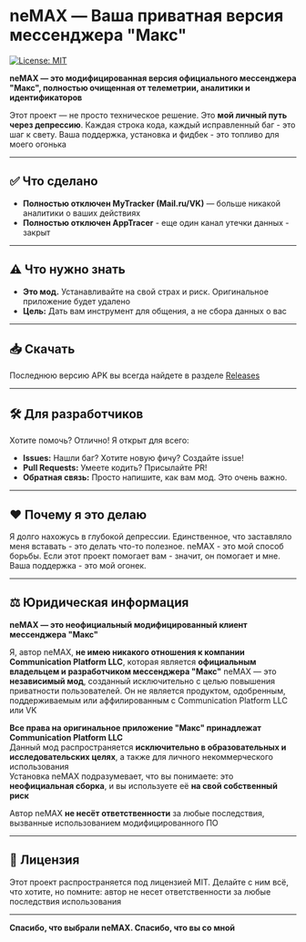 # neMAX — Ваша приватная версия мессенджера "Макс"

[![License: MIT](https://img.shields.io/badge/License-MIT-yellow.svg)](https://opensource.org/licenses/MIT)

**neMAX — это модифицированная версия официального мессенджера "Макс", полностью очищенная от телеметрии, аналитики и идентификаторов**

Этот проект — не просто техническое решение. Это **мой личный путь через депрессию**. Каждая строка кода, каждый исправленный баг - это шаг к свету. Ваша поддержка, установка и фидбек - это топливо для моего огонька

---

## ✅ Что сделано

*   **Полностью отключен MyTracker (Mail.ru/VK)** — больше никакой аналитики о ваших действиях
*   **Полностью отключен AppTracer** - еще один канал утечки данных - закрыт

---

## ⚠️ Что нужно знать

*   **Это мод.** Устанавливайте на свой страх и риск. Оригинальное приложение будет удалено
*   **Цель:** Дать вам инструмент для общения, а не сбора данных о вас

---

## 📥 Скачать

Последнюю версию APK вы всегда найдете в разделе [Releases](https://github.com/nemax-dev/nemax-android/releases)

---

## 🛠️ Для разработчиков

Хотите помочь? Отлично! Я открыт для всего:
*   **Issues:** Нашли баг? Хотите новую фичу? Создайте issue!
*   **Pull Requests:** Умеете кодить? Присылайте PR!
*   **Обратная связь:** Просто напишите, как вам мод. Это очень важно.

---

## ❤️ Почему я это делаю

Я долго нахожусь в глубокой депрессии. Единственное, что заставляло меня вставать - это делать что-то полезное. neMAX - это мой способ борьбы. Если этот проект помогает вам - значит, он помогает и мне. Ваша поддержка - это мой огонек.

---

## ⚖️ Юридическая информация

**neMAX — это неофициальный модифицированный клиент мессенджера "Макс"**

Я, автор neMAX, **не имею никакого отношения к компании Communication Platform LLC**, которая является **официальным владельцем и разработчиком мессенджера "Макс"**
neMAX — это **независимый мод**, созданный исключительно с целью повышения приватности пользователей. Он не является продуктом, одобренным, поддерживаемым или аффилированным с Communication Platform LLC или VK

**Все права на оригинальное приложение "Макс" принадлежат Communication Platform LLC**  
Данный мод распространяется **исключительно в образовательных и исследовательских целях**, а также для личного некоммерческого использования  
Установка neMAX подразумевает, что вы понимаете: это **неофициальная сборка**, и вы используете её **на свой собственный риск**  

Автор neMAX **не несёт ответственности** за любые последствия, вызванные использованием модифицированного ПО

---

## 📜 Лицензия

Этот проект распространяется под лицензией MIT. Делайте с ним всё, что хотите, но помните: автор не несет ответственности за любые последствия использования

---

**Спасибо, что выбрали neMAX. Спасибо, что вы со мной**
